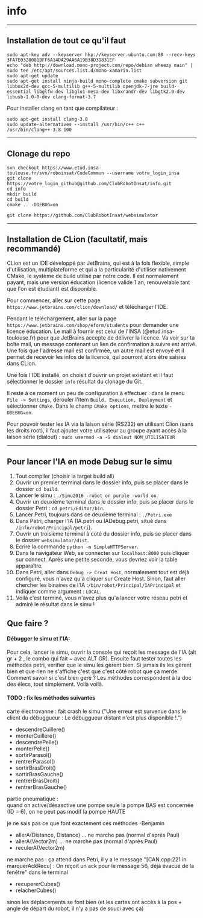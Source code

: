 # info
------------
Installation de tout ce qu'il faut
------------

```
sudo apt-key adv --keyserver hkp://keyserver.ubuntu.com:80 --recv-keys 3FA7E0328081BFF6A14DA29AA6A19B38D3D831EF
echo "deb http://download.mono-project.com/repo/debian wheezy main" | sudo tee /etc/apt/sources.list.d/mono-xamarin.list
sudo apt-get update
sudo apt-get install ninja-build mono-complete cmake subversion git libbox2d-dev gcc-5-multilib g++-5-multilib openjdk-7-jre build-essential libglfw-dev libglu1-mesa-dev libxrandr-dev libgtk2.0-dev libusb-1.0-0-dev clang-format-3.7
```

Pour installer clang en tant que compilateur :
```
sudo apt-get install clang-3.8
sudo update-alternatives --install /usr/bin/c++ c++ /usr/bin/clang++-3.8 100
```
------------
Clonage du repo
------------
```
svn checkout https://www.etud.insa-toulouse.fr/svn/roboinsat/CodeCommun --username votre_login_insa
git clone https://votre_login_github@github.com/ClubRobotInsat/info.git
cd info
mkdir build
cd build
cmake .. -DDEBUG=on

git clone https://github.com/ClubRobotInsat/websimulator
```

------------
Installation de CLion (facultatif, mais recommandé)
------------
CLion est un IDE développé par JetBrains, qui est à la fois flexible, simple d'utilisation, multiplateforme et qui a la particularité d'utiliser nativement CMake, le système de build utilisé par notre code.
Il est normalement payant, mais une version éducation (licence valide 1 an, renouvelable tant que l'on est étudiant) est disponible.

Pour commencer, aller sur cette page ```https://www.jetbrains.com/clion/download/``` et télécharger l'IDE.

Pendant le téléchargement, aller sur la page ```https://www.jetbrains.com/shop/eform/students``` pour demander une licence éducation.
Le mail à fournir est celui de l'INSA (@etud.insa-toulouse.fr) pour que JetBrains accepte de délivrer la licence. Va voir sur ta boîte mail, un message contenant un lien de confirmation à suivre est arrivé. Une fois que l'adresse mail est confirmée, un autre mail est envoyé et il permet de recevoir les infos de la licence, qui pourront alors être saisies dans CLion.

Une fois l'IDE installé, on choisit d'ouvrir un projet existant et il faut sélectionner le dossier ```info``` résultat du clonage du Git.

Il reste à ce moment un peu de configuration à effectuer : dans le menu ```File -> Settings```, dérouler l'item ```Build, Execution, Deployment``` et sélectionner ```CMake```.
Dans le champ ```CMake options```, mettre le texte ```-DDEBUG=on```.

Pour pouvoir tester les IA via la laison série (RS232) en utilisant Clion (sans les droits root), il faut ajouter votre utilisateur au groupe ayant accès à la laison série (dialout) :
```sudo usermod -a -G dialout NOM_UTILISATEUR```

--------------------------
Pour lancer l'IA en mode Debug sur le simu
--------------------------
1. Tout compiler (choisir la target build all)
2. Ouvrir un premier terminal dans le dossier info, puis se placer dans le dossier ```cd build```.
3. Lancer le simu : ```./Simu2016 -robot on purple -world on```.
4. Ouvrir un deuxième terminal dans le dossier info, puis se placer dans le dossier Petri : ```cd petri/Editor/bin```.
5. Lancer Petri, toujours dans ce deuxième terminal : ```./Petri.exe```
6. Dans Petri, charger l'IA (IA.petri ou IADebug.petri, situé dans ```/info/robot/Principal/petri```).
7. Ouvrir un troisième terminal à coté du dossier info, puis se placer dans le dossier ```websimulator/dist```.
8. Ecrire la commande ```python -m SimpleHTTPServer```.
9. Dans le navigateur Web, se connecter sur ```localhost:8000``` puis cliquer sur connect. Après une petite seconde, vous devriez voir la table apparaître.
10. Dans Petri, aller dans ```Debug -> Creat Host```, normalement tout est déjà configuré, vous n'avez qu'à cliquer sur Create Host. Sinon, faut aller chercher les binaires de l'IA :```/bin/robot/Principal/IAPrincipal``` et indiquer comme argument : ```LOCAL```.
11. Voilà c'est terminé, vous n'avez plus qu'a lancer votre réseau petri et admiré le résultat dans le simu !


## Que faire ? 

#### Débugger le simu et l'IA:

Pour cela, lancer le simu, ouvrir la console qui reçoit les message de l'IA (alt gr + 2 , le combo qui fait ~ avec ALT GR).
Ensuite faut tester toutes les méthodes petri, verifier que le simu les gèrent bien. Si jamais ils les gèrent bien et que rien ne s'affiche c'est que c'est côté robot que ça merde.
Comment savoir si c'est bien geré ? Les méthodes correspondent à la doc des élecs, tout simplement.
Voilà voilà.

#### TODO : fix les méthodes suivantes

carte électrovanne : fait crash le simu ("Une erreur est survenue dans le client du débuggueur : Le débuggueur distant n'est plus disponible !.")
* descendreCuillere()
* monterCuillere()
* descendrePelle()
* monterPelle()
* sortirParasol()
* rentrerParasol()
* sortirBrasDroit()
* sortirBrasGauche()
* rentrerBrasDroit()
* rentrerBrasGauche()

partie pneumatique :  
quand on active/désasctive une pompe seule la pompe BAS est concernée (ID = 6), on ne peut pas modif la pompe HAUTE  
  
je ne sais pas ce que font exactement ces méthodes -Benjamin
* allerA(Distance, Distance)   ... ne marche pas (normal d'après Paul)
* allerA(Vector2m)             ... ne marche pas (normal d'après Paul)
* reculerA(Vector2m)
  
ne marche pas : ça attend dans Petri, il y a le message "[CAN.cpp:221 in marquerAckRecu] : On reçoit un ack pour le message 56, déjà évacué de la fenêtre" dans le terminal
* recupererCubes()
* relacherCubes()  
  
sinon les déplacements se font bien (et les cartes ont accès à la pos + angle de départ du robot, il n'y a pas de souci avec ça)
